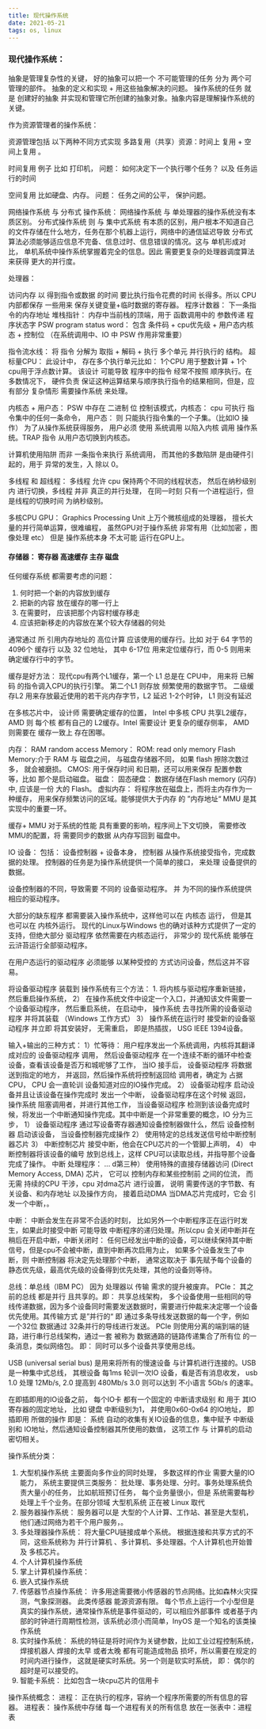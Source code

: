 ```yaml
---
title: 现代操作系统
date: 2021-05-21
tags: os, linux
---
```


### 现代操作系统：


抽象是管理复杂性的关键， 好的抽象可以把一个 不可能管理的任务 分为 两个可管理的部件。 抽象的定义和实现 + 用这些抽象解决的问题。
操作系统的任务 就是 创建好的抽象 并实现和管理它所创建的抽象对象。抽象内容是理解操作系统的关键。



作为资源管理者的操作系统：

资源管理包括 以下两种不同方式实现 多路复用（共享）资源：时间上 复用 + 空间上复用 。 

时间复用 例子 比如 打印机， 问题： 如何决定下一个执行哪个任务？ 以及 任务运行的时间

空间复用 比如硬盘、内存。 问题： 任务之间的公平， 保护问题。

网络操作系统 与 分布式 操作系统： 网络操作系统 与 单处理器的操作系统没有本质区别。 分布式操作系统 则 与 集中式系统 有本质的区别，用户根本不知道自己的文件存储在什么地方，任务在那个机器上运行，网络中的通信延迟导致 分布式算法必须能够适应信息不完备、信息过时、信息错误的情况。这与 单机形成对比， 单机系统中操作系统掌握着完全的信息。因此 需要更复杂的处理器调度算法  来获得 更大的并行度。



处理器： 

访问内存 以 得到指令或数据 的时间   要比执行指令花费的时间 长得多。所以 CPU内部都保存 一些用来 保存关键变量+临时数据的寄存器。
程序计数器： 下一条指令的内存地址
堆栈指针： 内存中当前栈的顶端，用于 函数调用中的 参数传递
程序状态字 PSW program status word： 包含  条件码 + cpu优先级 + 用户态内核态 + 控制位 （在系统调用中、IO 中 PSW 作用非常重要）

指令流水线： 将 指令 分解为  取指 + 解码 + 执行 多个单元 并行执行的 结构。
超标量CPU： 此设计中， 存在多个执行单元比如： 1个CPU 用于整数计算 + 1个cpu用于浮点数计算。 该设计 可能导致  程序中的指令 经常不按照 顺序执行。在多数情况下， 硬件负责  保证这种运算结果与顺序执行指令的结果相同，但是，应有部分 复杂情形 需要操作系统 来处理。

内核态 + 用户态： PSW 中存在 二进制 位 控制该模式，内核态： cpu 可执行 指令集中的任何一条命令， 用户态： 则 只能执行指令集的一个子集。（比如IO 操作） 为了从操作系统获得服务， 用户必须 使用 系统调用  以陷入内核 调用 操作系统。TRAP 指令 从用户态切换到内核态。


计算机使用陷阱 而非 一条指令来执行 系统调用， 而其他的多数陷阱  是由硬件引起的，用于 异常的发生，入 除以 0。

多线程 和 超线程：  多线程 允许 cpu 保持两个不同的线程状态， 然后在纳秒级别内 进行切换，多线程 并非 真正的并行处理， 在同一时刻 只有一个进程运行，但是线程的切换时间 为纳秒级别。




多核CPU 
GPU：  Graphics Processing Unit 上万个微核组成的处理器， 擅长大量的并行简单运算，很难编程， 虽然GPU对于操作系统 非常有用（比如加密 ，图像处理 etc） 但是 操作系统本身 不太可能 运行在GPU上。

#### 存储器：  寄存器  高速缓存  主存  磁盘 
任何缓存系统 都需要考虑的问题： 
1. 何时把一个新的内容放到缓存
2. 把新的内容 放在缓存的哪一行上
3. 在需要时， 应该把那个内容村缓存移走
4. 应该把新移走的内容放在某个较大存储器的何处

通常通过 所 引用内存地址的 高位计算 应该使用的缓存行。比如 对于 64 字节的 4096个 缓存行 以及 32 位地址， 其中 6-17位 用来定位缓存行，而 0-5 则用来确定缓存行中的字节。

缓存是好方法： 现代cpu有两个L1缓存，第一个 L1 总是在 CPU中， 用来将 已解码 的指令调入CPU的执行引擎。 第二个L1 则存放 频繁使用的数据字节。
二级缓存L2 用来存放最近使用的若干兆内存字节，L2 延迟 1-2个时钟， L1 则没有延迟


在多核芯片中， 设计师 需要确定缓存的位置， Intel 中多核 CPU 共享L2缓存， AMD 则 每个核 都有自己的 L2缓存。Intel 需要设计 更复杂的缓存侧率， AMD 则需要在 缓存一致上 存在困哪。


内存： RAM random access Memory： 
ROM: read only memory
Flash Memory:介于  RAM 与 磁盘之间， 与磁盘存储器不同， 如果 flash 擦除次数过多， 就会被磨损。
CMOS: 用于保存时间 和日期，还可以用来保存 配置参数 等，比如 那个是启动磁盘。
磁盘： 
固态硬盘： 数据存储在Flash memory (闪存)中, 应该是一份 大的 Flash。
虚拟内存：  将程序放在磁盘上，而将主内存作为一种缓存， 用来保存频繁访问的区域。能够提供大于内存 的 ”内存地址“ MMU 是其实现中的重要一环。

缓存+ MMU 对于系统的性能 具有重要的影响，程序间上下文切换， 需要修改MMU的配置，将 需要同步的数据 从内存写回到 磁盘中。


IO 设备： 包括： 设备控制器  +  设备本身， 控制器 从操作系统接受指令，完成数据的处理。 控制器的任务是为操作系统提供一个简单的接口， 来处理 设备提供的数据。

设备控制器的不同，导致需要 不同的 设备驱动程序。 并 为不同的操作系统提供 相应的驱动程序。

大部分的缺东程序 都需要装入操作系统中，这样他可以在 内核态 运行， 但是其也可以在 内核外运行。 现代的Linux与Windows 也的确对该种方式提供了一定的支持，但绝大部分 驱动程序 依然需要在内核态运行， 非常少的 现代系统 能够在云浒苔运行全部驱动程序。

在用户态运行的驱动程序 必须能够 以某种受控的 方式访问设备，然后这并不容易。


将设备驱动程序 装载到 操作系统有三个方法： 1. 将内核与驱动程序重新链接， 然后重启操作系统， 2） 在操作系统文件中设定一个入口，并通知该文件需要一个设备驱动程序， 然后重启系统， 在启动中， 操作系统 去寻找所需的设备驱动程序 并将其装载 （Windows 工作方式） 3） 操作系统在运行时 接受新的设备驱动程序 并立即 将其安装好， 无需重启， 即是热插拔， USG IEEE 1394设备。

输入+输出的三种方式： 1）忙等待： 用户程序发出一个系统调用，内核将其翻译成对应的 设备驱动程序 调用， 然后设备驱动程序 在一个连续不断的循环中检查设备，查看该设备是否万和城呢够了工作， 当IO 接手后， 设备驱动程序 将数据送到指定的地方， 并返回，然后操作系统将控制返回给 调用者，确定为 占据CPU， CPU 会一直轮训 设备知道对应的IO操作完成。 2）  设备驱动程序 启动设备并且让该设备在操作完成时 发出一个中断， 设备驱动程序在这个时候 返回， 操作系统 阻塞调用者，并进行其他工作， 当设备驱动程序 检测到该设备完成时候，将发出一个中断通知操作完成。其中中断是一个非常重要的概念，IO 分为三步， 1） 设备驱动程序 通过写设备寄存器通知设备控制器做什么，然后 设备控制器 启动该设备， 当设备控制器完成操作 2） 使用特定的总线发送信号给中断控制器芯片 3） 中断控制芯片 接受中断，他会在CPU芯片的一个管脚上声明， 4） 中断控制器将该设备的编号 放到总线上，这样 CPU可以读取总线，并指导那个设备完成了操作。 中断 处理程序：  ...  d第三种） 使用特殊的直接存储器访问 (Direct Memory Access, DMA) 芯片， 它可以 控制内存和某些控制前 之间的位流， 而无需 持续的CPU 干涉，cpu 对dma芯片 进行设置， 说明 需要传送的字节数、有关设备、和内存地址 以及操作方向， 接着启动DMA 当DMA芯片完成时，它会 引发一个中断，。

中断： 中断会发生在非常不合适的时刻， 比如另外一个中断程序正在运行时发生，如果此时接受中断 可能导致 中断程序的递归处理。所以cpu 会关闭中断并在稍后在开启中断，中断关闭时： 任何已经发出中断的设备，可以继续保持其中断信号，但是cpu不会被中断，直到中断再次启用为止， 如果多个设备发生了中断，则 中断控制器 将决定先处理那个中断， 通常这取决于 事先赋予每个设备的静态优先级，最高优先级的设备得到优先处理，其他的设备则等待。


总线：单总线（IBM PC） 因为 处理器以 传输 需求的提升被废弃。
PCIe： 其之前的总线 都是并行 且共享的。即： 共享总线架构， 多个设备使用一些相同的导线传递数据，因为多个设备同时需要发送数据时，需要进行仲裁来决定哪一个设备优先使用。其传输方式 是”并行的“ 即 通过多条导线发送数据的每一个字，例如 一个32位 数据通过 32条并行的导线进行发送。 PCIe 则使用分离的端到端的链路，进行串行总线架构，通过一套 被称为 数据通路的链路传递集合了所有位 的一条消息，类似网络包。 即： 同时可以多个设备共享使用总线。

USB (universal serial bus) 是用来将所有的慢速设备 与计算机进行连接的。USB 是一种集中式总线， 其根设备 每1ms 轮训一次IO 设备，看是否有消息收发， usb 1.0 处理  12Mb/s, 2.0 提高到 480Mb/s 3.0 则可以达到 不小语言  5Gb/s 的速率。

在即插即用的IO设备之前， 每个IO卡 都有一个固定的 中断请求级别 和 用于 其IO寄存器的固定地址， 比如 键盘 中断级别为1， 并使用0x60-0x64 的IO地址， 即插即用 所做的操作 即是： 系统 自动的收集有关IO设备的信息，集中赋予 中断级别和 IO地址，然后通知设备控制器其所使用的数值， 这项工作 与 计算机的启动密切相关。


操作系统分类： 
1. 大型机操作系统  主要面向多作业的同时处理， 多数这样的作业 需要大量的IO能力， 系统主要提供三类服务： 批处理、事务处理、分时。事务处理系统负责大量小的任务， 比如航班预订任务， 每个业务量很小，但是 系统需要每秒处理上千个业务。在部分领域 大型机系统 正在被 Linux 取代
2. 服务器操作系统： 服务器可以是 大型的个人计算、工作站、甚至是大型机， 他们通过网络为若干个用户服务，。
3. 多处理器操作系统： 将大量CPU链接成单个系统。 根据连接和共享方式的不同，这些系统称为 并行计算机 、多计算机、多处理器。个人计算机也开始普及 多核芯片。
4. 个人计算机操作系统
5. 掌上计算机操作系统： 
6. 嵌入式操作系统
7. 传感器节点操作系统：  许多用途需要微小传感器的节点网络。比如森林火灾探测，气象探测器。 此类传感器 能源资源有限。 每个节点上运行一个小型但是真实的操作系统，通常操作系统是事件驱动的，可以相应外部事件 或者基于内部的时钟进行周期性检测，该系统必须小而简单，InyOS 是一个知名的该类操作系统
8. 实时操作系统： 系统的特征是将时间作为关键参数，比如工业过程控制系统，焊接机器人 焊接的太早 或者太晚 都有可能造成物品 损坏，所以需要在规定的时间内进行操作， 这就是硬实时系统。另一个则是软实时系统， 即： 偶尔的超时是可以接受的。
9. 智能卡系统： 比如包含一块cpu芯片的信用卡


操作系统概念：
进程： 正在执行的程序，容纳一个程序所需要的所有信息的容器。
进程表： 操作系统中存储 每一个进程有关的所有信息 放在一张表中：进程表


